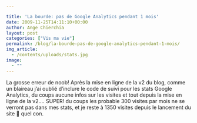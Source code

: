 ```yaml
---

title: 'La bourde: pas de Google Analytics pendant 1 mois'
date: 2009-11-25T14:11:10+00:00
author: Ange Chierchia
layout: post
categories: ["Vis ma vie"]
permalink: /blog/la-bourde-pas-de-google-analytics-pendant-1-mois/
img_article:
  - /contents/uploads/stats.jpg
image:
  - ""
---
```

La grosse erreur de noob! Après la mise en ligne de la v2 du blog, comme un blaireau j&rsquo;ai oublié d&rsquo;inclure le code de suivi pour les stats Google Analytics, du coups aucune infos sur les visites et tout depuis la mise en ligne de la v2&#8230;. SUPER! du coups les probable 300 visites par mois ne se verront pas dans mes stats, et je reste à 1350 visites depuis le lancement du site 🙁 quel con.